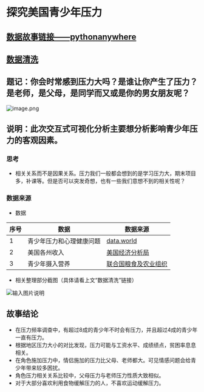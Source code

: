 # 探究美国青少年压力

## [数据故事链接——pythonanywhere](http://pythonpressure.pythonanywhere.com/)

## [数据清洗](http://nfunm108.gitee.io/interactive/)

## 题记：你会时常感到压力大吗？是谁让你产生了压力？是老师，是父母，是同学而又或是你的男女朋友呢？
![image.png](https://images.gitee.com/uploads/images/2019/1215/183543_a9b2b217_1648220.png)

## 说明：此次交互式可视化分析主要想分析影响青少年压力的客观因素。
### 思考
- 相关关系而不是因果关系。压力我们一般都会想到的是学习压力大，期末项目多，补课等。但是否可以突发奇想，也有一些我们意想不到的相关性呢？

### 数据来源
- 数据

|序号|数据|数据来源
|--|--|--|
|1|青少年压力和心理健康问题|[data.world](https://data.world/)
|2|美国各州收入|[美国经济分析局](www.bea.gov)
|3|青少年摄入营养|[联合国粮食及农业组织](http://www.fao.org/home/zh/)


- 相关整理部分截图（具体请看上文“数据清洗”链接）

![输入图片说明](https://images.gitee.com/uploads/images/2020/0105/113638_3e65e0f6_1648220.png "屏幕截图.png")



## 故事结论

- 在压力频率调查中，有超过8成的青少年不时会有压力，并且超过4成的青少年一直有压力。
- 根据地区压力大小的对比发现，压力可能与工资水平、成绩绩点，贫困率息息相关。
- 在角色施加压力中，情侣施加的压力比父母、老师都大。可见情感问题会给青少年带来较多困扰。
- 角色压力相关关系比较中，父母压力与老师压力性质大致相似。
- 对于大部分喜欢利用食物缓解压力的人，不喜欢运动缓解压力。
